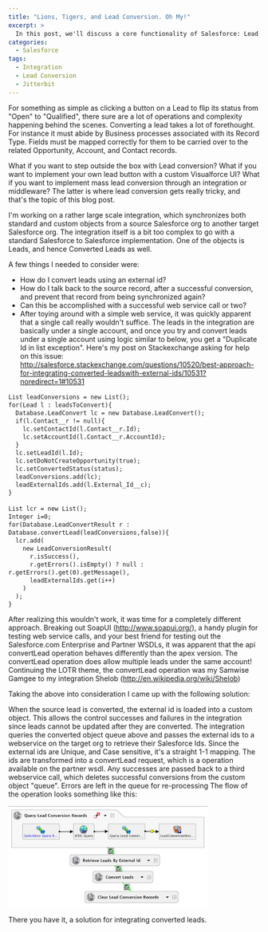 ```yaml
---
title: "Lions, Tigers, and Lead Conversion. Oh My!"
excerpt: >
  In this post, we'll discuss a core functionality of Salesforce: Lead conversion, and how we can make it work with a simple integration.
categories:
  - Salesforce
tags:
  - Integration
  - Lead Conversion
  - Jitterbit
---
```


For something as simple as clicking a button on a Lead to flip its status from "Open" to "Qualified", there sure are a lot of operations and complexity happening behind the scenes.  Converting a lead takes a lot of forethought.  For instance it must abide by Business processes associated with its Record Type. Fields must be mapped correctly for them to be carried over to the related Opportunity, Account, and Contact records.

What if you want to step outside the box with Lead conversion?  What if you want to implement your own lead button with a custom Visualforce UI?  What if you want to implement mass lead conversion through an integration or middleware?  The latter is where lead conversion gets really tricky, and that's the topic of this blog post.

I'm working on a rather large scale integration, which synchronizes both standard and custom objects from a source Salesforce org to another target Salesforce org.  The integration itself is a bit too complex to go with a standard Salesforce to Salesforce implementation.  One of the objects is Leads, and hence Converted Leads as well.

A few things I needed to consider were:
- How do I convert leads using an external id?
- How do I talk back to the source record, after a successful conversion, and prevent that record from being synchronized again?
- Can this be accomplished with a successful web service call or two?
- After toying around with a simple web service, it was quickly apparent that a single call really wouldn't suffice.  The leads in the integration are basically under a single account, and once you try and convert leads under a single account using logic similar to below, you get a "Duplicate Id in list exception".  Here's my post on Stackexchange asking for help on this issue: http://salesforce.stackexchange.com/questions/10520/best-approach-for-integrating-converted-leadswith-external-ids/10531?noredirect=1#10531



```
List leadConversions = new List();
for(Lead l : leadsToConvert){
  Database.LeadConvert lc = new Database.LeadConvert();
  if(l.Contact__r != null){
    lc.setContactId(l.Contact__r.Id);
    lc.setAccountId(l.Contact__r.AccountId);
  }
  lc.setLeadId(l.Id);
  lc.setDoNotCreateOpportunity(true);
  lc.setConvertedStatus(status);
  leadConversions.add(lc);               
  leadExternalIds.add(l.External_Id__c);
}
      
List lcr = new List();
Integer i=0;
for(Database.LeadConvertResult r : Database.convertLead(leadConversions,false)){
  lcr.add(
    new LeadConversionResult(
      r.isSuccess(),
      r.getErrors().isEmpty() ? null : r.getErrors().get(0).getMessage(),
      leadExternalIds.get(i++)
    )
  );
}
```

After realizing this wouldn't work, it was time for a completely different approach.  Breaking out SoapUI (http://www.soapui.org/), a handy plugin for testing web service calls, and your best friend for testing out the Salesforce.com Enterprise and Partner WSDLs,  it was apparent that the api convertLead operation behaves differently than the apex version.  The convertLead operation does allow multiple leads under the same account!  Continuing the LOTR theme, the convertLead operation was my Samwise Gamgee to my integration Shelob (http://en.wikipedia.org/wiki/Shelob)

Taking the above into consideration I came up with the following solution:

When the source lead is converted, the external id is loaded into a custom object.  This allows the control successes and failures in the integration since leads cannot be updated after they are converted.
The integration queries the converted object queue above and passes the external ids to a webservice on the target org to retrieve their Salesforce Ids.  Since the external ids are Unique, and Case sensitive, it's a straight 1-1 mapping.
The ids are transformed into a convertLead request, which is a operation available on the partner wsdl.
Any successes are passed back to a third webservice call, which deletes successful conversions from the custom object "queue".  Errors are left in the queue for re-processing
The flow of the operation looks something like this:

![Jitterbit integration flow for converting leads](/images/jitterbitleadconversion.png)

There you have it, a solution for integrating converted leads.
